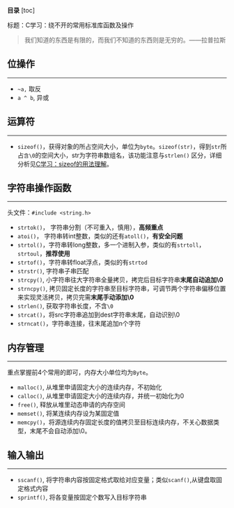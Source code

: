 


**目录**
[toc]

标题：C学习：绕不开的常用标准库函数及操作

> 我们知道的东西是有限的，而我们不知道的东西则是无穷的。——拉普拉斯

## 位操作
-----
 - `~a,` 取反
 - `a ^ b`, 异或

## 运算符
-----
- `sizeof()`，获得对象的所占空间大小，单位为`byte`。`sizeof(str)`，得到`str`所占`含\0`的空间大小，str为字符串数组名，该功能注意与`strlen()` 区分，详细分析见[C学习：sizeof的用法理解](https://blog.csdn.net/qq_17256689/article/details/109543756)。


## 字符串操作函数
-----
头文件：`#include <string.h>`
 - `strtok()`， 字符串分割（不可重入，慎用），**高频重点**
 - `atoi()`， 字符串转int整数，类似的还有`atoll()`，**有安全问题**
 - `strtol()`，字符串转long整数，多一个进制入参，类似的有`strtoll`，`strtoul`，**推荐使用**
 - `strtof()`，字符串转float浮点，类似的有`strtod`
 - `strstr()`,  字符串子串匹配
 - `strcpy()`,  小字符串往大字符串全量拷贝，拷完后目标字符串**末尾自动追加\0**
 - `strncpy()`,  拷贝固定长度的字符串至目标字符串，可调节两个字符串偏移位置来实现灵活拷贝，拷贝完需**末尾手动添加\0**
 - `strlen()`, 获取字符串长度，不含`\0`
 - `strcat()`，将src字符串追加到dest字符串末尾，自动识别\0
 - `strncat()`，字符串连接，往末尾追加n个字符

## 内存管理
-----
重点掌握前4个常用的即可，内存大小单位均为`Byte`。
 - `malloc()`, 从堆里申请固定大小的连续内存，不初始化
 - `calloc()`, 从堆里申请固定大小的连续内存，并统一初始化为0
 - `free()`, 释放从堆里动态申请的内存空间
 - `memset()`,  将某连续内存设为某固定值
 - `memcpy()`，将源连续内存固定长度的值拷贝至目标连续内存，不关心数据类型，末尾不会自动添加\0。

## 输入输出
-----
- `sscanf()`, 将字符串内容按固定格式取给对应变量；类似`scanf()`,从键盘取固定格式内容
- `sprintf()`, 将各变量按固定个数写入目标字符串


